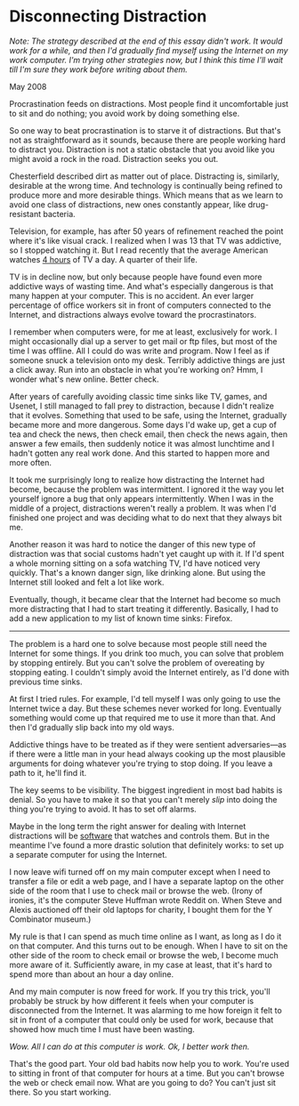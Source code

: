 # Disconnecting Distraction

*Note: The strategy described at the end of this essay didn't work.
It would work for a while, and then I'd gradually find myself
using the Internet on my work computer. I'm trying other
strategies now, but I think this time I'll wait till I'm sure
they work before writing about them.*  
  
May 2008  
  
Procrastination feeds on distractions. Most people find it
uncomfortable just to sit and do nothing; you avoid work by doing
something else.  
  
So one way to beat procrastination is to starve it of distractions.
But that's not as straightforward as it sounds, because there are
people working hard to distract you. Distraction is not a static
obstacle that you avoid like you might avoid a rock in the road.
Distraction seeks you out.  
  
Chesterfield described dirt as matter out of place. Distracting
is, similarly, desirable at the wrong time. And technology is
continually being refined to produce more and more desirable things.
Which means that as we learn to avoid one class of distractions,
new ones constantly appear, like drug-resistant bacteria.  
  
Television, for example, has after 50 years of refinement reached
the point where it's like visual crack. I realized when I was 13
that TV was addictive, so I stopped watching it. But I read recently
 that the average American watches 
[4 hours](http://www.forbes.com/forbes/2003/0929/076.html) 
of TV a day. A quarter
of their life.  
  
TV is in decline now, but only because people have found even more
addictive ways of wasting time. And what's especially dangerous
is that many happen at your computer. This is no accident. An
ever larger percentage of office workers sit in front of computers
connected to the Internet, and distractions always evolve toward
the procrastinators.  
  
I remember when computers were, for me at least, exclusively for
work. I might occasionally dial up a server to get mail or ftp
files, but most of the time I was offline. All I could do was write
and program. Now I feel as if someone snuck a television onto my
desk. Terribly addictive things are just a click away. Run into
an obstacle in what you're working on? Hmm, I wonder what's new
online. Better check.  
  
After years of carefully avoiding classic time sinks like TV, games,
and Usenet, I still managed to fall prey to distraction, because
I didn't realize that it evolves. Something that used to be safe,
using the Internet, gradually became more and more dangerous. Some
days I'd wake up, get a cup of tea and check the news, then check
email, then check the news again, then answer a few emails, then
suddenly notice it was almost lunchtime and I hadn't gotten any real
work done. And this started to happen more and more often.  
  
It took me surprisingly long to realize how distracting the Internet
had become, because the problem was intermittent. I ignored it the
way you let yourself ignore a bug that only appears intermittently. When
I was in the middle of a project, distractions weren't really a
problem. It was when I'd finished one project and was deciding
what to do next that they always bit me.  
  
Another reason it was hard to notice the danger of this new type
of distraction was that social customs hadn't yet caught up with
it. If I'd spent a whole morning sitting on a sofa watching TV,
I'd have noticed very quickly. That's a known danger sign, like
drinking alone. But using the Internet still looked and felt a 
lot like work.  
  
Eventually, though, it became clear that the Internet had become so much
more distracting that I had to start treating it differently.
Basically, I had to add a new application to my list of known time
sinks: Firefox.  
  
* * *  
  
The problem is a hard one to solve because most people still need
the Internet for some things. If you drink too much, you can solve
that problem by stopping entirely. But you can't solve the problem
of overeating by stopping eating. I couldn't simply avoid the 
Internet entirely, as I'd done with previous time sinks.  
  
At first I tried rules. For example, I'd tell myself I was only
going to use the Internet twice a day. But these schemes never
worked for long. Eventually something would come up that required
me to use it more than that. And then I'd gradually slip back
into my old ways.  
  
Addictive things have to be treated as if they were sentient
adversaries—as if there were a little man in your head always
cooking up the most plausible arguments for doing whatever you're
trying to stop doing. If you leave a path to it, he'll find it.  
  
The key seems to be visibility. The biggest ingredient in most bad habits
is denial. So you have to make it so that you can't merely *slip*
into doing the thing you're trying to avoid. It has to set off
alarms.  
  
Maybe in the long term the right answer for dealing with Internet
distractions will be 
[software](http://rescuetime.com) that watches and controls them. But
in the meantime I've found a more drastic solution that definitely
works: to set up a separate computer for using the Internet.  
  
I now leave wifi turned off on my main computer except when I need
to transfer a file or edit a web page, and I have a separate laptop 
on the other side
of the room that I use to check mail or browse the web. (Irony of
ironies, it's the computer Steve Huffman wrote Reddit on. When
Steve and Alexis auctioned off their old laptops for charity, I
bought them for the Y Combinator museum.)  
  
My rule is that I can spend as much time online as I want, as long
as I do it on that computer. And this turns out to be enough. When
I have to sit on the other side of the room to check email or browse
the web, I become much more aware of it. Sufficiently aware, in
my case at least, that it's hard to spend more than about an hour
a day online.  
  
And my main computer is now freed for work. If you try this trick,
you'll probably be struck by how different it feels when your
computer is disconnected from the Internet. It was alarming to me
how foreign it felt to sit in front of a computer that could
only be used for work, because that showed how much time I must
have been wasting.  
  
*Wow. All I can do at this computer is work. Ok, I better work
then.*  
  
That's the good part. Your old bad habits now help you to work.
You're used to sitting in front of that computer for hours at a
time. But you can't browse the web or check email now. What are
you going to do? You can't just sit there. So you start working.  
  
